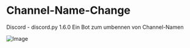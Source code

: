 # Channel-Name-Change

Discord - discord.py 1.6.0 Ein Bot zum umbennen von Channel-Namen

![Image](https://ibb.co/3cJgr8Q)
